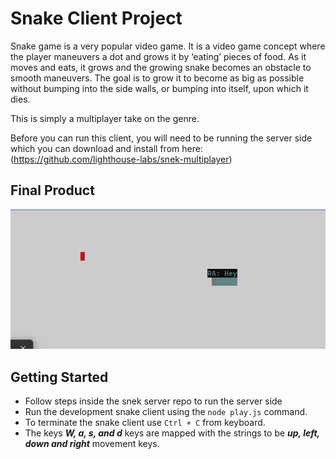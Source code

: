 # Snake Client Project

Snake game is a very popular video game. It is a video game concept where the player maneuvers a dot and grows it by ‘eating’ pieces of food. As it moves and eats, it grows and the growing snake becomes an obstacle to smooth maneuvers. The goal is to grow it to become as big as possible without bumping into the side walls, or bumping into itself, upon which it dies.

This is simply a multiplayer take on the genre.

Before you can run this client, you will need to be running the server side which you can download and install from here:
(https://github.com/lighthouse-labs/snek-multiplayer)

## Final Product

![screenshot of player Initials when the connection is successfully established](./Screenshot_Initials_Player.png)




## Getting Started

- Follow steps inside the snek server repo to run the server side
- Run the development snake client using the `node play.js` command.
- To terminate the snake client use `Ctrl + C` from keyboard.
- The keys ***W, a, s, and d*** keys are mapped with the strings to be ***up, left, down and right*** movement keys.
